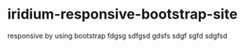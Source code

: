 # iridium-responsive-bootstrap-site
responsive by using bootstrap
fdgsg
sdfgsd
gdsfs
sdgf
sgfd
sdgfsd
